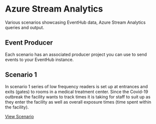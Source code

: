 # Azure Stream Analytics
Various scenarios showcasing EventHub data, Azure Stream Analytics queries and output.

## Event Producer
Each scenario has an associated producer project you can use to send events to your EventHub instance.
	
## Scenario 1

In scenario 1 series of low frequency readers is set up at entrances and exits (gates) to rooms in a medical treatment center. Since the Covid-19 outbreak the facility wants to track times it is taking for staff to suit up as they enter the facility as well as overall exposure times (time spent within the facility).

[View Scenario](Scenario1/README.md)
	
	
	